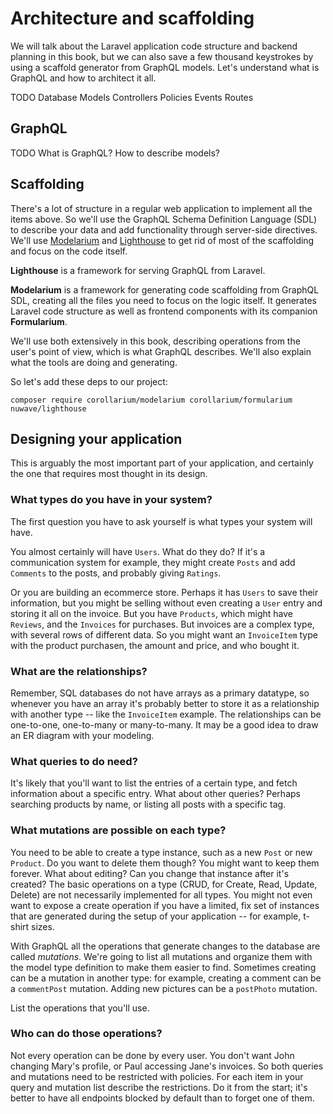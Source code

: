 # Architecture and scaffolding

We will talk about the Laravel application code structure and backend planning in this book, but we can also save a few thousand keystrokes by using a scaffold generator from GraphQL models. Let's understand what is GraphQL and how to architect it all.

TODO
Database
Models
Controllers
Policies
Events
Routes

## GraphQL

TODO
What is GraphQL?
How to describe models?

## Scaffolding

There's a lot of structure in a regular web application to implement all the items above. So we'll use the GraphQL Schema Definition Language (SDL) to describe your data and add functionality through server-side directives. We'll use [Modelarium](https://github.com/Corollarium/modelarium) and [Lighthouse](https://lighthouse-php.com) to get rid of most of the scaffolding and focus on the code itself.

**Lighthouse** is a framework for serving GraphQL from Laravel.

**Modelarium** is a framework for generating code scaffolding from GraphQL SDL, creating all the files you need to focus on the logic itself. It generates Laravel code structure as well as frontend components with its companion **Formularium**.

We'll use both extensively in this book, describing operations from the user's point of view, which is what GraphQL describes. We'll also explain what the tools are doing and generating.

So let's add these deps to our project:

```
composer require corollarium/modelarium corollarium/formularium nuwave/lighthouse
```

## Designing your application

This is arguably the most important part of your application, and certainly the one that requires most thought in its design.

### What types do you have in your system?

The first question you have to ask yourself is what types your system will have.

You almost certainly will have `Users`. What do they do? If it's a communication system for example, they might create `Posts` and add `Comments` to the posts, and probably giving `Ratings`.

Or you are building an ecommerce store. Perhaps it has `Users` to save their information, but you might be selling without even creating a `User` entry and storing it all on the invoice. But you have `Products`, which might have `Reviews`, and the `Invoices` for purchases. But invoices are a complex type, with several rows of different data. So you might want an `InvoiceItem` type with the product purchasen, the amount and price, and who bought it.

### What are the relationships?

Remember, SQL databases do not have arrays as a primary datatype, so whenever you have an array it's probably better to store it as a relationship with another type -- like the `InvoiceItem` example. The relationships can be one-to-one, one-to-many or many-to-many. It may be a good idea to draw an ER diagram with your modeling.

### What queries to do need?

It's likely that you'll want to list the entries of a certain type, and fetch information about a specific entry. What about other queries? Perhaps searching products by name, or listing all posts with a specific tag.

### What mutations are possible on each type?

You need to be able to create a type instance, such as a new `Post` or new `Product`. Do you want to delete them though? You might want to keep them forever. What about editing? Can you change that instance after it's created? The basic operations on a type (CRUD, for Create, Read, Update, Delete) are not necessarily implemented for all types. You might not even want to expose a create operation if you have a limited, fix set of instances that are generated during the setup of your application -- for example, t-shirt sizes.

With GraphQL all the operations that generate changes to the database are called _mutations_. We're going to list all mutations and organize them with the model type definition to make them easier to find. Sometimes creating can be a mutation in another type: for example, creating a comment can be a `commentPost` mutation. Adding new pictures can be a `postPhoto` mutation.

List the operations that you'll use.

### Who can do those operations?

Not every operation can be done by every user. You don't want John changing Mary's profile, or Paul accessing Jane's invoices. So both queries and mutations need to be restricted with policies. For each item in your query and mutation list describe the restrictions. Do it from the start; it's better to have all endpoints blocked by default than to forget one of them.
